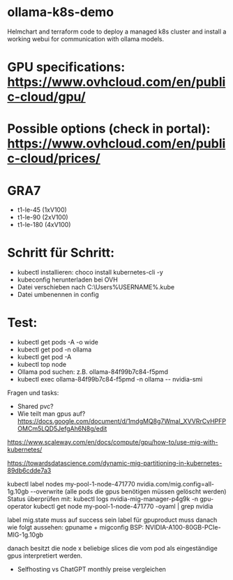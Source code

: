# ollama-k8s-demo
Helmchart and terraform code to deploy a managed k8s cluster and install a working webui for communication with ollama models.


# GPU specifications: https://www.ovhcloud.com/en/public-cloud/gpu/
# Possible options (check in portal): https://www.ovhcloud.com/en/public-cloud/prices/


# GRA7
- t1-le-45 (1xV100)
- t1-le-90 (2xV100)
- t1-le-180 (4xV100)

# Schritt für Schritt:

- kubectl installieren: choco install kubernetes-cli -y
- kubeconfig herunterladen bei OVH
- Datei verschieben nach C:\Users\%USERNAME%\.kube
- Datei umbenennen in config

# Test: 
- kubectl get pods -A -o wide
- kubectl get pod -n ollama
- kubectl get pod -A
- kubectl top node
- Ollama pod suchen: z.B. ollama-84f99b7c84-f5pmd
- kubectl exec ollama-84f99b7c84-f5pmd -n ollama -- nvidia-smi

Fragen und tasks:

- Shared pvc?
- Wie teilt man gpus auf?
https://docs.google.com/document/d/1mdgMQ8g7WmaI_XVVRrCvHPFPOMCm5LQD5JefgAh6N8g/edit

https://www.scaleway.com/en/docs/compute/gpu/how-to/use-mig-with-kubernetes/

https://towardsdatascience.com/dynamic-mig-partitioning-in-kubernetes-89db6cdde7a3

kubectl label nodes my-pool-1-node-471770 nvidia.com/mig.config=all-1g.10gb --overwrite
(alle pods die gpus benötigen müssen gelöscht werden)
Status überprüfen mit:
kubectl logs nvidia-mig-manager-p4g9k -n gpu-operator
kubectl get node my-pool-1-node-471770 -oyaml | grep nvidia

label mig.state muss auf success sein
label für gpuproduct muss danach wie folgt aussehen: gpuname + migconfig BSP: NVIDIA-A100-80GB-PCIe-MIG-1g.10gb

danach besitzt die node x beliebige slices die vom pod als eingeständige gpus interpretiert werden.
- Selfhosting vs ChatGPT monthly preise vergleichen
